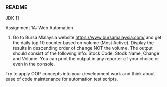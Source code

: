 ### README
JDK 11

Assignment 1A: Web Automation
1. Go to Bursa Malaysia website https://www.bursamalaysia.com/ and get the daily top 10 counter based on volume (Most Active).  Display the results in descending order of change NOT the volume.   The output should consist of the following info:   Stock Code, Stock Name, Change and Volume.
You can print the output in any reporter of your choice or even in the console.

Try to apply OOP concepts into your development work and think about ease of code maintenance for automation test scripts.
